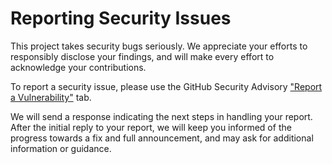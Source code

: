 # Reporting Security Issues

This project takes security bugs seriously. We appreciate your efforts to responsibly disclose your findings, and will make every effort to acknowledge your contributions.

To report a security issue, please use the GitHub Security Advisory ["Report a Vulnerability"](https://github.com/tfasz/openvpn/security/advisories/new) tab.

We will send a response indicating the next steps in handling your report. After the initial reply to your report, we will keep you informed of the progress towards a fix 
and full announcement, and may ask for additional information or guidance.
